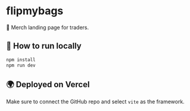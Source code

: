 # flipmybags

🧢 Merch landing page for traders.

## 🚀 How to run locally

```bash
npm install
npm run dev
```

## 🌍 Deployed on Vercel
Make sure to connect the GitHub repo and select `vite` as the framework.
